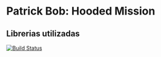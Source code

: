 # Patrick Bob: Hooded Mission

## Librerias utilizadas
 [![Build Status](https://avatars1.githubusercontent.com/u/49225255?s=100&v=4)](https://github.com/ohmiosmega)
